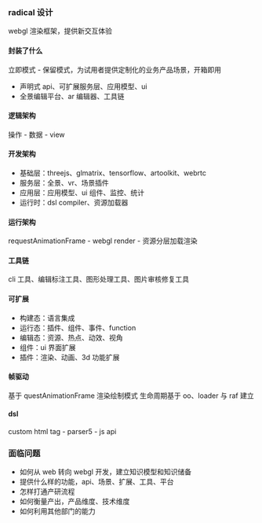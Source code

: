 ### radical 设计
webgl 渲染框架，提供新交互体验

#### 封装了什么
立即模式 - 保留模式，为试用者提供定制化的业务产品场景，开箱即用
- 声明式 api、可扩展服务层、应用模型、ui
- 全景编辑平台、ar 编辑器、工具链

#### 逻辑架构
操作 - 数据 - view

#### 开发架构
- 基础层：threejs、glmatrix、tensorflow、artoolkit、webrtc
- 服务层：全景、vr、场景插件
- 应用层：应用模型、ui 组件、监控、统计
- 运行时：dsl compiler、资源加载器

#### 运行架构
requestAnimationFrame - webgl render - 资源分层加载渲染

#### 工具链
cli 工具、编辑标注工具、图形处理工具、图片审核修复工具

#### 可扩展
- 构建态：语言集成
- 运行态：插件、组件、事件、function
- 编辑态：资源、热点、动效、视角
- 组件：ui 界面扩展
- 插件：渲染、动画、3d 功能扩展

#### 帧驱动
基于 questAnimationFrame 渲染绘制模式
生命周期基于 oo、loader 与 raf 建立

#### dsl
custom html tag - parser5 - js api

### 面临问题
- 如何从 web 转向 webgl 开发，建立知识模型和知识储备
- 提供什么样的功能，api、场景、扩展、工具、平台
- 怎样打通产研流程
- 如何衡量产出，产品维度、技术维度
- 如何利用其他部门的能力
